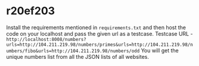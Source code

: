 # r20ef203

Install the requirements mentioned in `requirements.txt` and then host the code on your localhost and pass the given url as a testcase.
Testcase URL - `http://localhost:8008/numbers?urls=http://104.211.219.98/numbers/primes&urls=http://104.211.219.98/numbers/fibo&urls=http://104.211.219.98/numbers/odd`
You will get the unique numbers list from all the JSON lists of all websites.
